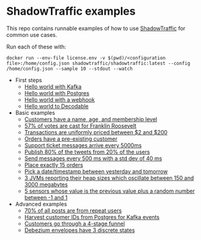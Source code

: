 # ShadowTraffic examples

This repo contains runnable examples of how to use [ShadowTraffic](http://shadowtraffic.io/) for common use cases.

Run each of these with:

```
docker run --env-file license.env -v $(pwd)/<configuration file>:/home/config.json shadowtraffic/shadowtraffic:latest --config /home/config.json --sample 10 --stdout --watch
```

- First steps
    - [Hello world with Kafka](hello-world-kafka.json)
    - [Hello world with Postgres](hello-world-postgres.json)
    - [Hello world with a webhook](hello-world-webhook.json)
    - [Hello world to Decodable](decodable.json)
- Basic examples
    - [Customers have a name, age, and membership level](basic-customer.json)
    - [57% of votes are cast for Franklin Roosevelt](votes.json)
    - [Transactions are uniformly priced between $2 and $200](transactions.json)
    - [Orders have a pre-existing customer](customers-orders.json)
    - [Support ticket messages arrive every 5000ms](support-tickets.json)
    - [Publish 80% of the tweets from 20% of the users](tweets.json)
    - [Send messages every 500 ms with a std dev of 40 ms](throttle.json)
    - [Place exactly 15 orders](exactly.json)
    - [Pick a date/timestamp between yesterday and tomorrow](time.json)
    - [3 JVMs reporting their heap sizes which oscillate between 150 and 3000 megabytes](heap-readings.json)
    - [5 sensors whose value is the previous value plus a random number between -1 and 1](sensors.json)
- Advanced examples
    - [70% of all posts are from repeat users](repeat-users.json)
    - [Harvest customer IDs from Postgres for Kafka events](cross-connection.json)
    - [Customers go through a 4-stage funnel](funnel.json)
    - [Debezium envelopes have 3 discrete states](cdc.json)